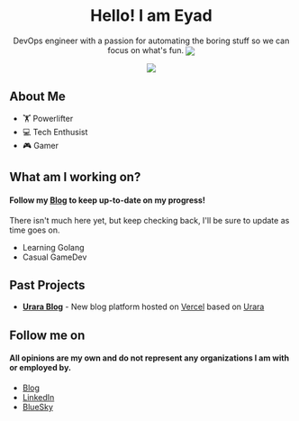 <h1 align="center">Hello! I am Eyad</h1>
<p align="center">DevOps engineer with a passion for automating the boring stuff so we can focus on what's fun. 
  <img align="center" src="https://github-readme-stats.vercel.app/api/?username=iameyad&show_icons=true&include_all_commits=true&count_private=true&theme=dracula&hide_border=true"></img>
</p>
<p align="center"><img align="center" src="https://skillicons.dev/icons?i=python,bash,django,docker,jenkins,kubernetes,vim,linux,aws"></img></p>


## About Me
 - :weight_lifting: Powerlifter
 - :computer: Tech Enthusist
 - 🎮 Gamer

## What am I working on?
#### Follow my [Blog](https://iameyad.dev) to keep up-to-date on my progress!
<p>There isn't much here yet, but keep checking back, I'll be sure to update as time goes on.</p>

- Learning Golang
- Casual GameDev

## Past Projects
<ul>
  <li><b><a href="https://github.com/IAmEyad/blog">Urara Blog</a></b> - New blog platform hosted on <a href=https://vercel.com/>Vercel</a> based on <a href="https://github.com/importantimport/urara/">Urara </a></li>
</ul>

## Follow me on
#### All opinions are my own and do not represent any organizations I am with or employed by.

<ul>
  <li><a href="https://iameyad.dev">Blog</a></li>
  <li><a href="https://www.linkedin.com/in/iameyad/">LinkedIn</a></li>
  <li><a href="https://bsky.app/profile/iameyad.dev">BlueSky</a></li>
</ul>
